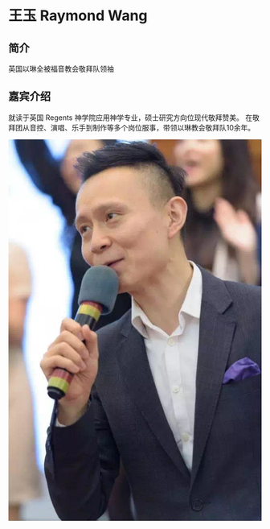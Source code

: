 # 王玉 Raymond Wang

## 简介
英国以琳全被福音教会敬拜队领袖

## 嘉宾介绍
就读于英国 Regents 神学院应用神学专业，硕士研究方向位现代敬拜赞美。
在敬拜团从音控、演唱、乐手到制作等多个岗位服事，带领以琳教会敬拜队10余年。

[//]: # (photos)
![raymond_wang_1](raymond_wang_1.jpeg)
